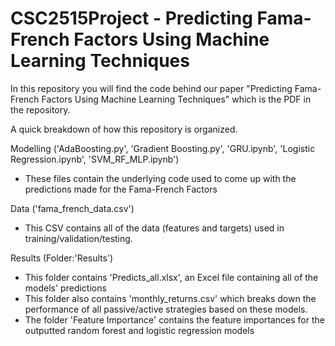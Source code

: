 # CSC2515Project - Predicting Fama-French Factors Using Machine Learning Techniques

In this repository you will find the code behind our paper "Predicting Fama-French Factors Using Machine Learning Techniques" which is the PDF in the repository.

A quick breakdown of how this repository is organized.

Modelling ('AdaBoosting.py', 'Gradient Boosting.py', 'GRU.ipynb', 'Logistic Regression.ipynb', 'SVM_RF_MLP.ipynb')
- These files contain the underlying code used to come up with the predictions made for the Fama-French Factors

Data ('fama_french_data.csv')
- This CSV contains all of the data (features and targets) used in training/validation/testing.

Results (Folder:'Results')
- This folder contains 'Predicts_all.xlsx', an Excel file containing all of the models' predictions
- This folder also contains 'monthly_returns.csv' which breaks down the performance of all passive/active strategies based on these models.
- The folder 'Feature Importance' contains the feature importances for the outputted random forest and logistic regression models
